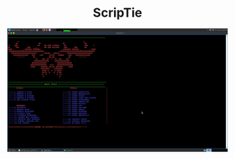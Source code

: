 <html>
<head>
<center>
  <h1>ScripTie</h1>
  <img src="/adv.png" alt="adv">
</center>
</head>
</html>
